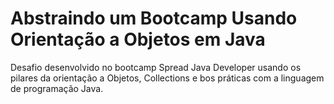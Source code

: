 # Abstraindo um Bootcamp Usando Orientação a Objetos em Java
Desafio desenvolvido no bootcamp Spread Java Developer usando os pilares da orientação a Objetos, Collections e bos práticas com a linguagem de programação Java.
